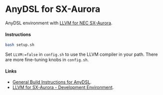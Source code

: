 # AnyDSL for SX-Aurora

AnyDSL environment with [LLVM for NEC SX-Aurora](https://github.com/sx-aurora-dev/llvm-project/tree/hpce/develop).

#### Instructions

```bash
bash setup.sh
```

Set ```LLVM:=false``` in  ```config.sh```  to use the LLVM compiler in your path.
There are more fine-tuning knobs in ```config.sh```.

#### Links

* [General Build Instructions for AnyDSL](https://anydsl.github.io/Build-Instructions.html).
* [LLVM for SX-Aurora - Development Environment](https://github.com/sx-aurora-dev/llvm-dev/tree/hpce/develop).
